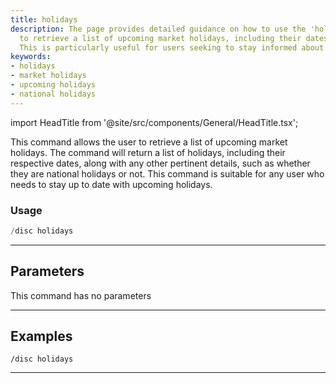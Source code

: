 ```yaml
---
title: holidays
description: The page provides detailed guidance on how to use the 'holidays' command
  to retrieve a list of upcoming market holidays, including their dates and types.
  This is particularly useful for users seeking to stay informed about upcoming events.
keywords:
- holidays
- market holidays
- upcoming holidays
- national holidays
---
```


import HeadTitle from '@site/src/components/General/HeadTitle.tsx';

<HeadTitle title="discovery: holidays - Discord Reference | OpenBB Bot Docs" />

This command allows the user to retrieve a list of upcoming market holidays. The command will return a list of holidays, including their respective dates, along with any other pertinent details, such as whether they are national holidays or not. This command is suitable for any user who needs to stay up to date with upcoming holidays.

### Usage

```python wordwrap
/disc holidays
```

---

## Parameters

This command has no parameters



---

## Examples

```
/disc holidays
```
---
